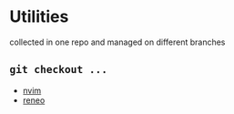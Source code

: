 
# Utilities

collected in one repo  and managed on different branches

## `git checkout ...`


- [nvim](https://github.com/LEMMIIX/masterutils/tree/nvim)
- [reneo](https://github.com/LEMMIIX/masterutils/tree/reneo)

